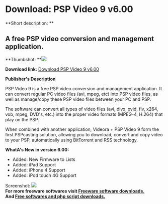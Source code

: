 # Download: PSP Video 9 v6.00

**Short description: **

## A free PSP video conversion and management application.

  
**Thumbshot: **![](http://www.freewarefiles.com/screenshot/pspvideo9_md.gif)   
  
**Download link:** [Download PSP Video 9 v6.00](http://freesoftwares.boysofts.com/PSP-Video-9_program_13899.html)  
  

**Publisher's Description**  
  

PSP Video 9 is a free PSP video conversion and management application. It can
convert regular PC video files (avi, mpeg, etc) into PSP video files, as well
as manage/copy these PSP video files between your PC and PSP.

The software can convert all types of video files (avi, divx, xvid, flv, x264,
vob, mpeg, DVD's, etc.) into the proper video formats (MPEG-4, H.264) that
play on the PSP.

When combined with another application, Videora + PSP Video 9 form the first
PSPcasting solution, allowing you to download, convert and copy video to your
PSP, automatically using BitTorrent and RSS technology.

**WhatA's New in version 6.00:**

  * Added: New Firmware to Lists 
  * Added: iPad Support 
  * Added: iPhone 4 Support 
  * Added: iPod touch 4G Support 

  
  
Screenshot: ![](http://www.freewarefiles.com/screenshot/pspvideo9.gif)  
**For more freeware softwares visit [Freeware software downloads.](http://freesoftwares.boysofts.com/)**   
**And [Free softwares and php script downloads.](http://www.boysofts.com/)**

